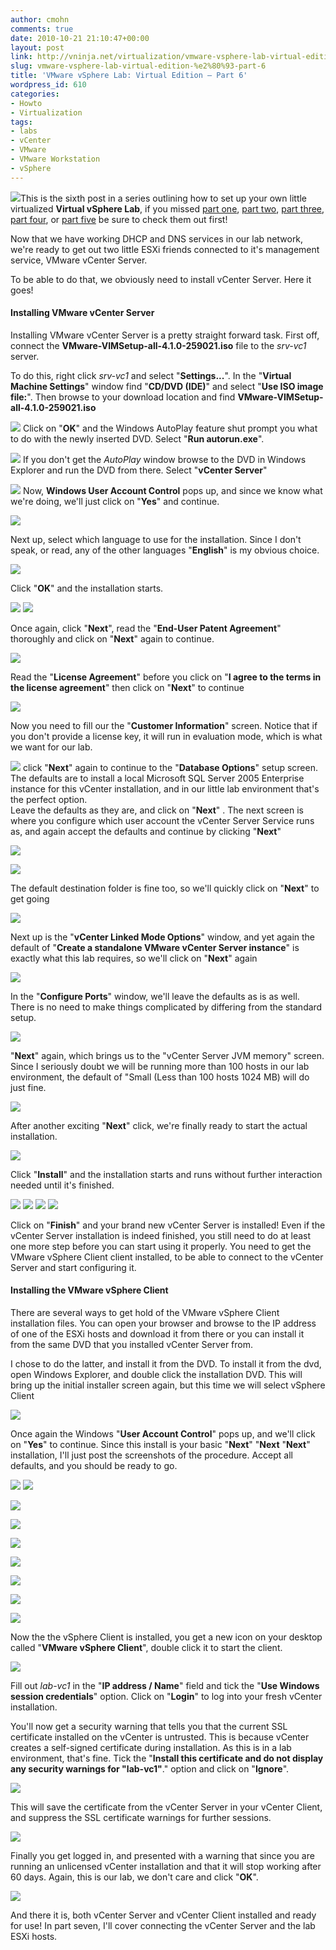 ```yaml
---
author: cmohn
comments: true
date: 2010-10-21 21:10:47+00:00
layout: post
link: http://vninja.net/virtualization/vmware-vsphere-lab-virtual-edition-%e2%80%93-part-6/
slug: vmware-vsphere-lab-virtual-edition-%e2%80%93-part-6
title: 'VMware vSphere Lab: Virtual Edition – Part 6'
wordpress_id: 610
categories:
- Howto
- Virtualization
tags:
- labs
- vCenter
- VMware
- VMware Workstation
- vSphere
---
```


![](/images/logos/vmware-logo.gif)This is the sixth post in a series outlining how to set up your own little virtualized **Virtual vSphere Lab**, if you missed [part one](http://vninja.net/virtualization/vmware-vsphere-lab-virtual-edition-part-1/), [part two](http://vninja.net/virtualization/vmware-vsphere-lab-virtual-edition-part-2/), [part three](http://vninja.net/virtualization/vmware-vsphere-lab-virtual-edition-%E2%80%93-part-3/), [part four](http://vninja.net/virtualization/vmware-vsphere-lab-virtual-edition-%E2%80%93-part-4/),  or [part five](http://vninja.net/virtualization/vmware-vsphere-lab-virtual-edition-%E2%80%93-part-5/) be sure to check them out first!

Now that we have working DHCP and DNS services in our lab network, we're ready to get out two little ESXi friends connected to it's management service, VMware vCenter Server. 

To be able to do that, we obviously need to install vCenter Server. Here it goes!



#### Installing VMware vCenter Server



Installing VMware vCenter Server is a pretty straight forward task. 
First off, connect the **VMware-VIMSetup-all-4.1.0-259021.iso** file to the _srv-vc1_ server.
<!-- more -->

To do this, right click _srv-vc1_ and select "**Settings...**". 
In the "**Virtual Machine Settings**" window find "**CD/DVD (IDE)**" and select "**Use ISO image file:**". Then browse to your download location and find **VMware-VIMSetup-all-4.1.0-259021.iso** 

[![](http://vninja.net/wordpress/wp-content/uploads/2010/10/VMware-vSphere-Lab-Virtual-Edition-–-Part-6-Installing-vCenter-1-300x260.png)](http://vninja.net/wordpress/wp-content/uploads/2010/10/VMware-vSphere-Lab-Virtual-Edition-–-Part-6-Installing-vCenter-1.png)
Click on "**OK**" and the Windows AutoPlay feature shut prompt you what to do with the newly inserted DVD. Select "**Run autorun.exe**". 

[![](http://vninja.net/wordpress/wp-content/uploads/2010/10/VMware-vSphere-Lab-Virtual-Edition-–-Part-6-Installing-vCenter-2-300x286.png)](http://vninja.net/wordpress/wp-content/uploads/2010/10/VMware-vSphere-Lab-Virtual-Edition-–-Part-6-Installing-vCenter-2.png)
If you don't get the _AutoPlay_ window browse to the DVD in Windows Explorer and run the DVD from there. Select "**vCenter Server**"

[![](http://vninja.net/wordpress/wp-content/uploads/2010/10/VMware-vSphere-Lab-Virtual-Edition-–-Part-6-Installing-vCenter-3-300x232.png)](http://vninja.net/wordpress/wp-content/uploads/2010/10/VMware-vSphere-Lab-Virtual-Edition-–-Part-6-Installing-vCenter-3.png)
Now, **Windows User Account Control** pops up, and since we know what we're doing, we'll just click on "**Yes**" and continue.

[![](http://vninja.net/wordpress/wp-content/uploads/2010/10/VMware-vSphere-Lab-Virtual-Edition-–-Part-6-Installing-vCenter-4-300x173.png)](http://vninja.net/wordpress/wp-content/uploads/2010/10/VMware-vSphere-Lab-Virtual-Edition-–-Part-6-Installing-vCenter-4.png)

Next up, select which language to use for the installation. Since I don't speak, or read, any of the other languages "**English**" is my obvious choice.

[![](http://vninja.net/wordpress/wp-content/uploads/2010/10/VMware-vSphere-Lab-Virtual-Edition-–-Part-6-Installing-vCenter-5-300x112.png)](http://vninja.net/wordpress/wp-content/uploads/2010/10/VMware-vSphere-Lab-Virtual-Edition-–-Part-6-Installing-vCenter-5.png)

Click "**OK**" and the installation starts.

[![](http://vninja.net/wordpress/wp-content/uploads/2010/10/VMware-vSphere-Lab-Virtual-Edition-–-Part-6-Installing-vCenter-6-300x143.png)](http://vninja.net/wordpress/wp-content/uploads/2010/10/VMware-vSphere-Lab-Virtual-Edition-–-Part-6-Installing-vCenter-6.png)
[![](http://vninja.net/wordpress/wp-content/uploads/2010/10/VMware-vSphere-Lab-Virtual-Edition-–-Part-6-Installing-vCenter-7-300x225.png)](http://vninja.net/wordpress/wp-content/uploads/2010/10/VMware-vSphere-Lab-Virtual-Edition-–-Part-6-Installing-vCenter-7.png)

Once again, click "**Next**", read the "**End-User Patent Agreement**" thoroughly and click on "**Next**" again to continue. 

[![](http://vninja.net/wordpress/wp-content/uploads/2010/10/VMware-vSphere-Lab-Virtual-Edition-–-Part-6-Installing-vCenter-8-300x225.png)](http://vninja.net/wordpress/wp-content/uploads/2010/10/VMware-vSphere-Lab-Virtual-Edition-–-Part-6-Installing-vCenter-8.png)

Read the "**License Agreement**" before you click on "**I agree to the terms in the license agreement**" then click on "**Next**" to continue

[![](http://vninja.net/wordpress/wp-content/uploads/2010/10/VMware-vSphere-Lab-Virtual-Edition-–-Part-6-Installing-vCenter-9-300x225.png)](http://vninja.net/wordpress/wp-content/uploads/2010/10/VMware-vSphere-Lab-Virtual-Edition-–-Part-6-Installing-vCenter-9.png)

Now you need to fill our the "**Customer Information**" screen. 
Notice that if you don't provide a license key, it will run in evaluation mode, which is what we want for our lab.

[![](http://vninja.net/wordpress/wp-content/uploads/2010/10/VMware-vSphere-Lab-Virtual-Edition-–-Part-6-Installing-vCenter-10-300x225.png)](http://vninja.net/wordpress/wp-content/uploads/2010/10/VMware-vSphere-Lab-Virtual-Edition-–-Part-6-Installing-vCenter-10.png)
click "**Next**" again to continue to the "**Database Options**" setup screen. The defaults are to install a local Microsoft SQL Server 2005 Enterprise instance for this vCenter installation, and in our little lab environment that's the perfect option.  
Leave the defaults as they are, and click on "**Next**" . The next screen is where you configure which user account the vCenter Server Service runs as, and again accept the defaults and continue by clicking "**Next**"

[![](http://vninja.net/wordpress/wp-content/uploads/2010/10/VMware-vSphere-Lab-Virtual-Edition-–-Part-6-Installing-vCenter-11-300x225.png)](http://vninja.net/wordpress/wp-content/uploads/2010/10/VMware-vSphere-Lab-Virtual-Edition-–-Part-6-Installing-vCenter-11.png)

[![](http://vninja.net/wordpress/wp-content/uploads/2010/10/VMware-vSphere-Lab-Virtual-Edition-–-Part-6-Installing-vCenter-12-300x225.png)](http://vninja.net/wordpress/wp-content/uploads/2010/10/VMware-vSphere-Lab-Virtual-Edition-–-Part-6-Installing-vCenter-12.png)

The default destination folder is fine too, so we'll quickly click on "**Next**" to get going

[![](http://vninja.net/wordpress/wp-content/uploads/2010/10/VMware-vSphere-Lab-Virtual-Edition-–-Part-6-Installing-vCenter-13-300x225.png)](http://vninja.net/wordpress/wp-content/uploads/2010/10/VMware-vSphere-Lab-Virtual-Edition-–-Part-6-Installing-vCenter-13.png)

Next up is the "**vCenter Linked Mode Options**" window, and yet again the default of "**Create a standalone VMware vCenter Server instance**" is exactly what this lab requires, so we'll click on "**Next**" again

[![](http://vninja.net/wordpress/wp-content/uploads/2010/10/VMware-vSphere-Lab-Virtual-Edition-–-Part-6-Installing-vCenter-14-300x225.png)](http://vninja.net/wordpress/wp-content/uploads/2010/10/VMware-vSphere-Lab-Virtual-Edition-–-Part-6-Installing-vCenter-14.png)

In the "**Configure Ports**" window, we'll leave the defaults as is as well. 
There is no need to make things complicated by differing from the standard setup.

[![](http://vninja.net/wordpress/wp-content/uploads/2010/10/VMware-vSphere-Lab-Virtual-Edition-–-Part-6-Installing-vCenter-15-300x225.png)](http://vninja.net/wordpress/wp-content/uploads/2010/10/VMware-vSphere-Lab-Virtual-Edition-–-Part-6-Installing-vCenter-15.png)

"**Next**" again, which brings us to the "vCenter Server JVM memory" screen. 
Since I seriously doubt we will be running more than 100 hosts in our lab environment, the default of "Small (Less than 100 hosts 1024 MB) will do just fine.

[![](http://vninja.net/wordpress/wp-content/uploads/2010/10/VMware-vSphere-Lab-Virtual-Edition-–-Part-6-Installing-vCenter-16-300x225.png)](http://vninja.net/wordpress/wp-content/uploads/2010/10/VMware-vSphere-Lab-Virtual-Edition-–-Part-6-Installing-vCenter-16.png)

After another exciting "**Next**" click, we're finally ready to start the actual installation.

[![](http://vninja.net/wordpress/wp-content/uploads/2010/10/VMware-vSphere-Lab-Virtual-Edition-–-Part-6-Installing-vCenter-16-300x225.png)](http://vninja.net/wordpress/wp-content/uploads/2010/10/VMware-vSphere-Lab-Virtual-Edition-–-Part-6-Installing-vCenter-16.png)

Click "**Install**" and the installation starts and runs without further interaction needed until it's finished.

[![](http://vninja.net/wordpress/wp-content/uploads/2010/10/VMware-vSphere-Lab-Virtual-Edition-–-Part-6-Installing-vCenter-18-300x225.png)](http://vninja.net/wordpress/wp-content/uploads/2010/10/VMware-vSphere-Lab-Virtual-Edition-–-Part-6-Installing-vCenter-18.png)
[![](http://vninja.net/wordpress/wp-content/uploads/2010/10/VMware-vSphere-Lab-Virtual-Edition-–-Part-6-Installing-vCenter-19-300x273.png)](http://vninja.net/wordpress/wp-content/uploads/2010/10/VMware-vSphere-Lab-Virtual-Edition-–-Part-6-Installing-vCenter-19.png)
[![](http://vninja.net/wordpress/wp-content/uploads/2010/10/VMware-vSphere-Lab-Virtual-Edition-–-Part-6-Installing-vCenter-21-300x225.png)](http://vninja.net/wordpress/wp-content/uploads/2010/10/VMware-vSphere-Lab-Virtual-Edition-–-Part-6-Installing-vCenter-21.png)
[![](http://vninja.net/wordpress/wp-content/uploads/2010/10/VMware-vSphere-Lab-Virtual-Edition-–-Part-6-Installing-vCenter-22-300x225.png)](http://vninja.net/wordpress/wp-content/uploads/2010/10/VMware-vSphere-Lab-Virtual-Edition-–-Part-6-Installing-vCenter-22.png)

Click on "**Finish**" and your brand new vCenter Server is installed! 
Even if the vCenter Server installation is indeed finished, you still need to do at least one more step before you can start using it properly. 
You need to get the VMware vSphere Client client installed, to be able to connect to the vCenter Server and start configuring it.



#### Installing the VMware vSphere Client


There are several ways to get hold of the VMware vSphere Client installation files. You can open your browser and browse to the IP address of one of the ESXi hosts and download it from there or you can install it from the same DVD that you installed vCenter Server from.

I chose to do the latter, and install it from the DVD. To install it from the dvd, open Windows Explorer, and double click the installation DVD. 
This will bring up the initial installer screen again, but this time we will select vSphere Client

[![](http://vninja.net/wordpress/wp-content/uploads/2010/10/VMware-vSphere-Lab-Virtual-Edition-–-Part-6-Installing-vCenter-23-300x232.png)](http://vninja.net/wordpress/wp-content/uploads/2010/10/VMware-vSphere-Lab-Virtual-Edition-–-Part-6-Installing-vCenter-23.png)

Once again the Windows "**User Account Control**" pops up, and we'll click on "**Yes**" to continue. 
Since this install is your basic "**Next**" "**Next** "**Next**" installation, I'll just post the screenshots of the procedure. Accept all defaults, and you should be ready to go.

[![](http://vninja.net/wordpress/wp-content/uploads/2010/10/VMware-vSphere-Lab-Virtual-Edition-–-Part-6-Installing-vCenter-24-300x111.png)](http://vninja.net/wordpress/wp-content/uploads/2010/10/VMware-vSphere-Lab-Virtual-Edition-–-Part-6-Installing-vCenter-24.png)
[![](http://vninja.net/wordpress/wp-content/uploads/2010/10/VMware-vSphere-Lab-Virtual-Edition-–-Part-6-Installing-vCenter-25-300x143.png)](http://vninja.net/wordpress/wp-content/uploads/2010/10/VMware-vSphere-Lab-Virtual-Edition-–-Part-6-Installing-vCenter-25.png)

[![](http://vninja.net/wordpress/wp-content/uploads/2010/10/VMware-vSphere-Lab-Virtual-Edition-–-Part-6-Installing-vCenter-26-300x225.png)](http://vninja.net/wordpress/wp-content/uploads/2010/10/VMware-vSphere-Lab-Virtual-Edition-–-Part-6-Installing-vCenter-26.png)

[![](http://vninja.net/wordpress/wp-content/uploads/2010/10/VMware-vSphere-Lab-Virtual-Edition-–-Part-6-Installing-vCenter-27-300x225.png)](http://vninja.net/wordpress/wp-content/uploads/2010/10/VMware-vSphere-Lab-Virtual-Edition-–-Part-6-Installing-vCenter-27.png)

[![](http://vninja.net/wordpress/wp-content/uploads/2010/10/VMware-vSphere-Lab-Virtual-Edition-–-Part-6-Installing-vCenter-28-300x225.png)](http://vninja.net/wordpress/wp-content/uploads/2010/10/VMware-vSphere-Lab-Virtual-Edition-–-Part-6-Installing-vCenter-28.png)

[![](http://vninja.net/wordpress/wp-content/uploads/2010/10/VMware-vSphere-Lab-Virtual-Edition-–-Part-6-Installing-vCenter-29-300x225.png)](http://vninja.net/wordpress/wp-content/uploads/2010/10/VMware-vSphere-Lab-Virtual-Edition-–-Part-6-Installing-vCenter-29.png)

[![](http://vninja.net/wordpress/wp-content/uploads/2010/10/VMware-vSphere-Lab-Virtual-Edition-–-Part-6-Installing-vCenter-30-300x225.png)](http://vninja.net/wordpress/wp-content/uploads/2010/10/VMware-vSphere-Lab-Virtual-Edition-–-Part-6-Installing-vCenter-30.png)

[![](http://vninja.net/wordpress/wp-content/uploads/2010/10/VMware-vSphere-Lab-Virtual-Edition-–-Part-6-Installing-vCenter-31-300x225.png)](http://vninja.net/wordpress/wp-content/uploads/2010/10/VMware-vSphere-Lab-Virtual-Edition-–-Part-6-Installing-vCenter-31.png)

[![](http://vninja.net/wordpress/wp-content/uploads/2010/10/VMware-vSphere-Lab-Virtual-Edition-–-Part-6-Installing-vCenter-32-300x225.png)](http://vninja.net/wordpress/wp-content/uploads/2010/10/VMware-vSphere-Lab-Virtual-Edition-–-Part-6-Installing-vCenter-32.png)

Now the the vSphere Client is installed, you get a new icon on your desktop called "**VMware vSphere Client**", double click it to start the client.

[![](http://vninja.net/wordpress/wp-content/uploads/2010/10/VMware-vSphere-Lab-Virtual-Edition-–-Part-6-Installing-vCenter-34-300x265.png)](http://vninja.net/wordpress/wp-content/uploads/2010/10/VMware-vSphere-Lab-Virtual-Edition-–-Part-6-Installing-vCenter-34.png)

Fill out _lab-vc1_ in the "**IP address / Name**" field and tick the "**Use Windows session credentials**" option. Click on "**Login**" to log into your fresh vCenter installation.

You'll now get a security warning that tells you that the current SSL certificate installed on the vCenter is untrusted. 
This is because vCenter creates a self-signed certificate during installation. As this is in a lab environment, that's fine. 
Tick the "**Install this certificate and do not display any security warnings for "lab-vc1"**." option and click on "**Ignore**".

[![](http://vninja.net/wordpress/wp-content/uploads/2010/10/VMware-vSphere-Lab-Virtual-Edition-–-Part-6-Installing-vCenter-35-300x125.png)](http://vninja.net/wordpress/wp-content/uploads/2010/10/VMware-vSphere-Lab-Virtual-Edition-–-Part-6-Installing-vCenter-35.png)

This will save the certificate from the vCenter Server in your vCenter Client, and suppress the SSL certificate warnings for further sessions.

[![](http://vninja.net/wordpress/wp-content/uploads/2010/10/VMware-vSphere-Lab-Virtual-Edition-–-Part-6-Installing-vCenter-36-300x194.png)](http://vninja.net/wordpress/wp-content/uploads/2010/10/VMware-vSphere-Lab-Virtual-Edition-–-Part-6-Installing-vCenter-36.png)

Finally you get logged in, and presented with a warning that since you are running an unlicensed vCenter installation and that it will stop working after 60 days. Again, this is our lab, we don't care and click "**OK**".

[![](http://vninja.net/wordpress/wp-content/uploads/2010/10/VMware-vSphere-Lab-Virtual-Edition-–-Part-6-Installing-vCenter-37-300x209.png)](http://vninja.net/wordpress/wp-content/uploads/2010/10/VMware-vSphere-Lab-Virtual-Edition-–-Part-6-Installing-vCenter-37.png)


And there it is, both vCenter Server and vCenter Client installed and ready for use! In part seven, I'll cover connecting the vCenter Server and the lab ESXi hosts.
